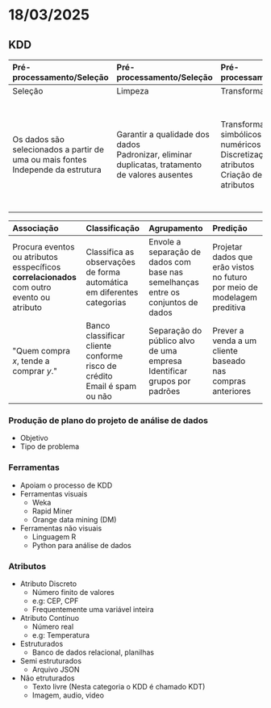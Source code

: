 # 18/03/2025

## KDD

| Pré-processamento/Seleção | Pré-processamento/Seleção | Pré-processamento/Seleção | Processamento | Interpretação |
| :- | :- | :- | :- | :- |
| Seleção | Limpeza | Transformação | Mineração | Interpretação | 
| Os dados são selecionados a partir de uma ou mais fontes <br> Independe da estrutura | Garantir a qualidade dos dados <br> Padronizar, eliminar duplicatas, tratamento de valores ausentes | Transformar valores simbólicos para numéricos <br> Discretização de atributos <br> Criação de novos atributos | Selecionar tarefas <br> Associação, Classificação, Agrupamento, Predição <br> Escolha e aplicação do algoritmo para construir o modelo | Visualização em gráfico, mapa, etc <br>  |

| Associação | Classificação | Agrupamento | Predição |
| :- | :- | :- | :- |
| Procura eventos ou atributos esspecíficos **correlacionados** com outro evento ou atributo | Classifica as observações de forma automática em diferentes categorias | Envole a separação de dados com base nas semelhanças entre os conjuntos de dados | Projetar dados que erão vistos no futuro por meio de modelagem preditiva |
| "Quem compra *x*, tende a comprar *y*." | Banco classificar cliente conforme risco de crédito <br> Email é spam ou não | Separação do público alvo de uma empresa <br> Identificar grupos por padrões | Prever a venda a um cliente baseado nas compras anteriores |

### Produção de plano do projeto de análise de dados

- Objetivo
- Tipo de problema

### Ferramentas

- Apoiam o processo de KDD
- Ferramentas visuais
    - Weka
    - Rapid Miner
    - Orange data mining (DM)
- Ferramentas não visuais
    - Linguagem R
    - Python para análise de dados

### Atributos 

- Atributo Discreto
    - Número finito de valores
    - e.g: CEP, CPF
    - Frequentemente uma variável inteira
- Atributo Contínuo
    - Número real
    - e.g: Temperatura
- Estruturados
    - Banco de dados relacional, planilhas
- Semi estruturados
    - Arquivo JSON
- Não etruturados
    - Texto livre (Nesta categoria o KDD é chamado KDT)
    - Imagem, audio, video
